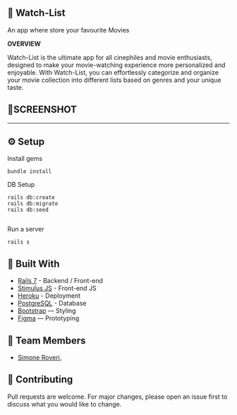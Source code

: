 
🎥 Watch-List
---

An app where store your favourite Movies

**OVERVIEW**

Watch-List is the ultimate app for all cinephiles and movie enthusiasts, designed to make your movie-watching experience more personalized and enjoyable. With Watch-List, you can effortlessly categorize and organize your movie collection into different lists based on genres and your unique taste.

📱SCREENSHOT
---

---

⚙️ Setup
---
Install gems

```
bundle install
```

DB Setup

```
rails db:create
rails db:migrate
rails db:seed
  
```

Run a server

```
rails s
```


🔨 Built With
---
+ [Rails 7](https://guides.rubyonrails.org/) - Backend / Front-end
+ [Stimulus JS](https://stimulus.hotwired.dev/) - Front-end JS
+ [Heroku](https://www.heroku.com/) - Deployment
+ [PostgreSQL](https://www.postgresql.org/) - Database
+ [Bootstrap](https://getbootstrap.com/) — Styling
+ [Figma](https://www.figma.com/ja/) — Prototyping


🗿 Team Members
---
* [Simone Roveri](https://www.linkedin.com/in/simone-roveri/),



💅 Contributing
---
Pull requests are welcome. For major changes, please open an issue first to discuss what you would like to change.
